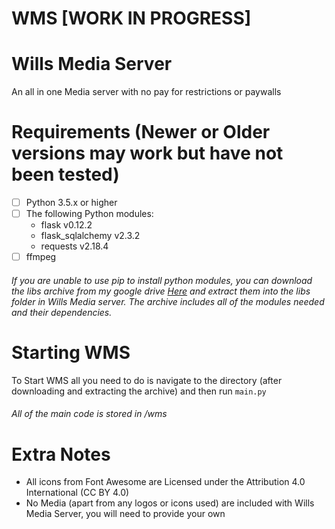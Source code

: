 # WMS [WORK IN PROGRESS]

Wills Media Server
==================
An all in one Media server with no pay for restrictions or paywalls

Requirements (Newer or Older versions may work but have not been tested)
============
- [ ] Python 3.5.x or higher
- [ ] The following Python modules:
    - flask v0.12.2
    - flask_sqlalchemy v2.3.2
    - requests v2.18.4
- [ ] ffmpeg

###### If you are unable to use pip to install python modules, you can download the libs archive from my google drive [Here](https://drive.google.com/file/d/1DSHNxtvYx_kye5pGO_l88lrjJRICiUOc/view) and extract them into the libs folder in Wills Media server. The archive includes all of the modules needed and their dependencies.

Starting WMS
============
To Start WMS all you need to do is navigate to the directory (after downloading and extracting the archive) and then run `main.py`

###### All of the main code is stored in /wms

Extra Notes
===========
- All icons from Font Awesome are Licensed under the Attribution 4.0 International (CC BY 4.0)
- No Media (apart from any logos or icons used) are included with Wills Media Server, you will need to provide your own
